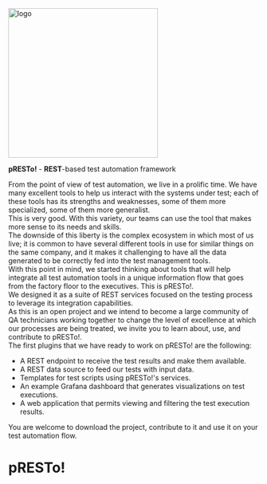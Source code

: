 <img src="https://user-images.githubusercontent.com/19194931/124039227-e5699f80-d9d8-11eb-824e-c7e895f16853.png" alt="logo" width="300"/>

<b>pRESTo!</b> - <b>REST</b>-based test automation framework

From the point of view of test automation, we live in a prolific time. We have many excellent tools to help us interact with the systems under test; each of these tools has its strengths and weaknesses, some of them more specialized, some of them more generalist.<br />
This is very good. With this variety, our teams can use the tool that makes more sense to its needs and skills.<br />
The downside of this liberty is the complex ecosystem in which most of us live; it is common to have several different tools in use for similar things on the same company, and it makes it challenging to have all the data generated to be correctly fed into the test management tools.<br />
With this point in mind, we started thinking about tools that will help integrate all test automation tools in a unique information flow that goes from the factory floor to the executives. This is pRESTo!.<br />
We designed it as a suite of REST services focused on the testing process to leverage its integration capabilities.<br />
As this is an open project and we intend to become a large community of QA technicians working together to change the level of excellence at which our processes are being treated, we invite you to learn about, use, and contribute to pRESTo!.<br />
The first plugins that we have ready to work on pRESTo! are the following:
<ul>
  <li>A REST endpoint to receive the test results and make them available.</li>
  <li>A REST data source to feed our tests with input data.</li>
  <li>Templates for test scripts using pRESTo!'s services.</li>
  <li>An example Grafana dashboard that generates visualizations on test executions.</li>
  <li>A web application that permits viewing and filtering the test execution results.</li>
</ul>

You are welcome to download the project, contribute to it and use it on your test automation flow.

# pRESTo!
